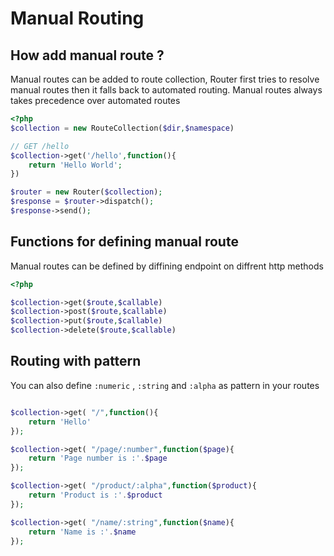 # Manual Routing 

## How add manual route ?

Manual routes can be added to route collection, Router first tries to resolve manual routes then it falls back to automated routing. 
Manual routes always takes precedence over automated routes

```php
<?php
$collection = new RouteCollection($dir,$namespace)

// GET /hello
$collection->get('/hello',function(){
    return 'Hello World';
})

$router = new Router($collection);
$response = $router->dispatch();
$response->send();

```

## Functions for defining manual route
Manual routes can be defined by diffining endpoint on diffrent http methods

```php
<?php

$collection->get($route,$callable)
$collection->post($route,$callable)
$collection->put($route,$callable)
$collection->delete($route,$callable)

```

## Routing with pattern
You can also define `:numeric` , `:string` and `:alpha` as pattern in your routes

```php

$collection->get( "/",function(){
    return 'Hello'
});

$collection->get( "/page/:number",function($page){
    return 'Page number is :'.$page
});

$collection->get( "/product/:alpha",function($product){
    return 'Product is :'.$product
});

$collection->get( "/name/:string",function($name){
    return 'Name is :'.$name
});

```